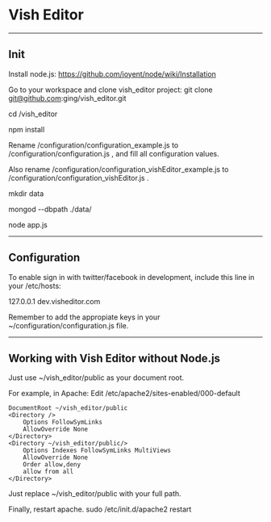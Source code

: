 Vish Editor
===========================


-----------------------------------------------------
Init
-----------------------------------------------------

Install node.js:
https://github.com/joyent/node/wiki/Installation

Go to your workspace and clone vish_editor project:
git clone git@github.com:ging/vish_editor.git

cd /vish_editor

npm install

Rename /configuration/configuration_example.js to /configuration/configuration.js , and fill all configuration values.

Also rename /configuration/configuration_vishEditor_example.js to /configuration/configuration_vishEditor.js .

mkdir data

mongod --dbpath ./data/

node app.js


-----------------------------------------------------------
Configuration
-----------------------------------------------------------

To enable sign in with twitter/facebook in development, include this line in your /etc/hosts:

127.0.0.1	dev.visheditor.com

Remember to add the appropiate keys in your ~/configuration/configuration.js file.



-----------------------------------------------------------
Working with Vish Editor without Node.js
-----------------------------------------------------------

Just use ~/vish_editor/public as your document root.

For example, in Apache:
Edit /etc/apache2/sites-enabled/000-default

	DocumentRoot ~/vish_editor/public
	<Directory />
		Options FollowSymLinks
		AllowOverride None
	</Directory>
	<Directory ~/vish_editor/public/>
		Options Indexes FollowSymLinks MultiViews
		AllowOverride None
		Order allow,deny
		allow from all
	</Directory>


Just replace ~/vish_editor/public with your full path.

Finally, restart apache.
sudo /etc/init.d/apache2 restart
